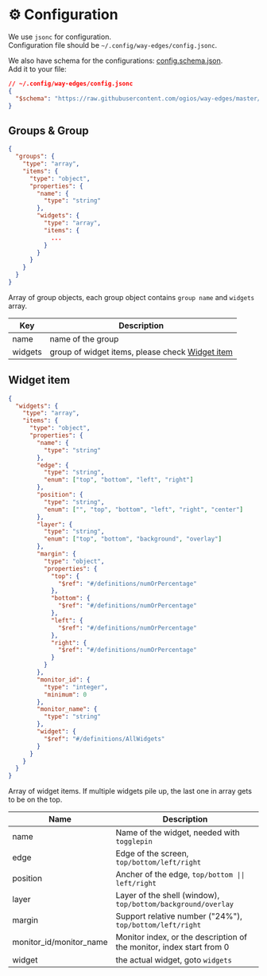 # ⚙️ Configuration

We use `jsonc` for configuration.  
Configuration file should be `~/.config/way-edges/config.jsonc`.

We also have schema for the configurations: [config.schema.json](https://github.com/ogios/way-edges/blob/master/config/defs.schema.json).  
Add it to your file:

```json
// ~/.config/way-edges/config.jsonc
{
  "$schema": "https://raw.githubusercontent.com/ogios/way-edges/master/config/config.schema.json"
}
```

## Groups & Group

```json
{
  "groups": {
    "type": "array",
    "items": {
      "type": "object",
      "properties": {
        "name": {
          "type": "string"
        },
        "widgets": {
          "type": "array",
          "items": {
            ...
          }
        }
      }
    }
  }
}
```

Array of group objects, each group object contains `group name` and `widgets` array.

| Key     | Description                                                     |
| ------- | --------------------------------------------------------------- |
| name    | name of the group                                               |
| widgets | group of widget items, please check [Widget item](#widget-item) |

## Widget item

```json
{
  "widgets": {
    "type": "array",
    "items": {
      "type": "object",
      "properties": {
        "name": {
          "type": "string"
        },
        "edge": {
          "type": "string",
          "enum": ["top", "bottom", "left", "right"]
        },
        "position": {
          "type": "string",
          "enum": ["", "top", "bottom", "left", "right", "center"]
        },
        "layer": {
          "type": "string",
          "enum": ["top", "bottom", "background", "overlay"]
        },
        "margin": {
          "type": "object",
          "properties": {
            "top": {
              "$ref": "#/definitions/numOrPercentage"
            },
            "bottom": {
              "$ref": "#/definitions/numOrPercentage"
            },
            "left": {
              "$ref": "#/definitions/numOrPercentage"
            },
            "right": {
              "$ref": "#/definitions/numOrPercentage"
            }
          }
        },
        "monitor_id": {
          "type": "integer",
          "minimum": 0
        },
        "monitor_name": {
          "type": "string"
        },
        "widget": {
          "$ref": "#/definitions/AllWidgets"
        }
      }
    }
  }
}
```

Array of widget items. If multiple widgets pile up, the last one in array gets to be on the top.

| Name                    | Description                                                          |
| ----------------------- | -------------------------------------------------------------------- |
| name                    | Name of the widget, needed with `togglepin`                          |
| edge                    | Edge of the screen, `top/bottom/left/right`                          |
| position                | Ancher of the edge, `top/bottom \|\| left/right`                     |
| layer                   | Layer of the shell (window), `top/bottom/background/overlay`         |
| margin                  | Support relative number ("24%"), `top/bottom/left/right`             |
| monitor_id/monitor_name | Monitor index, or the description of the monitor, index start from 0 |
| widget                  | the actual widget, goto `widgets`                                    |
